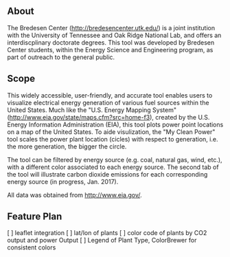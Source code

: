 ## About
The Bredesen Center (http://bredesencenter.utk.edu/) is a joint institution with the University of Tennessee and Oak Ridge National Lab, and offers an interdiscplinary doctorate degrees. This tool was developed by Bredesen Center students, within the Energy Science and Engineering program, as part of outreach to the general public.

## Scope
This widely accessible, user-friendly, and accurate tool enables users to visualize electrical energy generation of various fuel sources within the United States. Much like the "U.S. Energy Mapping System" (http://www.eia.gov/state/maps.cfm?src=home-f3), created by the U.S. Energy Information Administration (EIA), this tool plots power point locations on a map of the United States. To aide visulization, the "My Clean Power" tool scales the power plant location (cicles) with respect to generation, i.e. the more generation, the bigger the circle. 

The tool can be filtered by energy source (e.g. coal, natural gas, wind, etc.), with a different color associated to each energy source. The second tab of the tool will illustrate carbon dioxide emissions for each corresponding energy source (in progress, Jan. 2017). 

All data was obtained from http://www.eia.gov/. 

## Feature Plan

[ ] leaflet integration
[ ] lat/lon of plants
[ ] color code of plants by CO2 output and power Output
[ ] Legend of Plant Type, ColorBrewer for consistent colors
